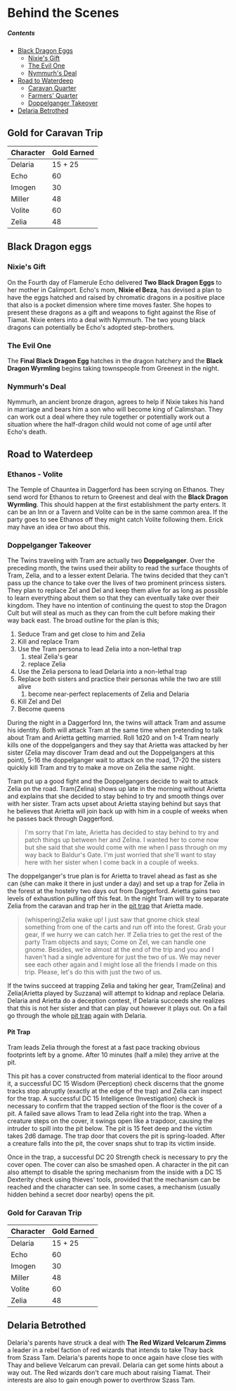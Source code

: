 # Behind the Scenes
##### Contents
* [Black Dragon Eggs](#black-dragon-eggs)
	* [Nixie's Gift](#nixies-gift)
	* [The Evil One](#the-evil-one)
	* [Nymmurh's Deal](#nymmurhs-deal)
* [Road to Waterdeep](#road-to-waterdeep)
	* [Caravan Quarter](#caravan-quarter)
	* [Farmers' Quarter](#farmers-quarter)
	* [Doppelganger Takeover](#doppelganger-takeover)
* [Delaria Betrothed](#delaria-betrothed)

## Gold for Caravan Trip
Character | Gold Earned
------------ | -------------
Delaria | 15 + 25
Echo | 60
Imogen | 30
Miller | 48
Volite | 60
Zelia | 48

## Black Dragon eggs
### Nixie's Gift
On the Fourth day of Flamerule Echo delivered **Two Black Dragon Eggs** to her mother in Calimport. Echo's mom, **Nixie el Beza**, has devised a plan to have the eggs hatched and raised by chromatic dragons in a positive place that also is a pocket dimension where time moves faster. She hopes to present these dragons as a gift and weapons to fight against the Rise of Tiamat.
Nixie enters into a deal with Nymmurh.
The two young black dragons can potentially be Echo's adopted step-brothers.
### The Evil One
The **Final Black Dragon Egg** hatches in the dragon hatchery and the **Black Dragon Wyrmling** begins taking townspeople from Greenest in the night.
### Nymmurh's Deal
Nymmurh, an ancient bronze dragon, agrees to help if Nixie takes his hand in marriage and bears him a son who will become king of Calimshan. They can work out a deal where they rule together or potentially work out a situation where the half-dragon child would not come of age until after Echo's death.

## Road to Waterdeep

### Ethanos - Volite
The Temple of Chauntea in Daggerford has been scrying on Ethanos. They send word for Ethanos to return to Greenest and deal with the **Black Dragon Wyrmling**. This should happen at the first establishment the party enters. It can be an Inn or a Tavern and Volite can be in the same common area. If the party goes to see Ethanos off they might catch Volite following them. Erick may have an idea or two about this.
### Doppelganger Takeover
The Twins traveling with Tram are actually two **Doppelganger**. Over the preceding month, the twins used their ability to read the surface thoughts of Tram, Zelia, and to a lesser extent Delaria. The twins decided that they can't pass up the chance to take over the lives of two prominent princess sisters. They plan to replace Zel and Del and keep them alive for as long as possible to learn everything about them so that they can eventually take over their kingdom. They have no intention of continuing the quest to stop the Dragon Cult but will steal as much as they can from the cult before making their way back east. The broad outline for the plan is this;
1. Seduce Tram and get close to him and Zelia
1. Kill and replace Tram
1. Use the Tram persona to lead Zelia into a non-lethal trap
   1. steal Zelia's gear
   1. replace Zelia
1. Use the Zelia persona to lead Delaria into a non-lethal trap
1. Replace both sisters and practice their personas while the two are still alive
   1. become near-perfect replacements of Zelia and Delaria
1. Kill Zel and Del
1. Become queens

During the night in a Daggerford Inn, the twins will attack Tram and assume his identity. Both will attack Tram at the same time when pretending to talk about Tram and Arietta getting married. Roll 1d20 and on 1-4 Tram nearly kills one of the doppelgangers and they say that Arietta was attacked by her sister (Zelia may discover Tram dead and out the Doppelgangers at this point), 5-16 the doppelganger wait to attack on the road, 17-20 the sisters quickly kill Tram and try to make a move on Zelia the same night.

Tram put up a good fight and the Doppelgangers decide to wait to attack Zelia on the road. Tram(Zelina) shows up late in the morning without Arietta and explains that she decided to stay behind to try and smooth things over with her sister. Tram acts upset about Arietta staying behind but says that he believes that Arietta will join back up with him in a couple of weeks when he passes back through Daggerford.
>I'm sorry that I'm late, Arietta has decided to stay behind to try and patch things up between her and Zelina. I wanted her to come now but she said that she would come with me when I pass through on my way back to Baldur's Gate. I'm just worried that she'll want to stay here with her sister when I come back in a couple of weeks.

The doppelganger's true plan is for Arietta to travel ahead as fast as she can (she can make it there in just under a day) and set up a trap for Zelia in the forest at the hostelry two days out from Daggerford. Arietta gains two levels of exhaustion pulling off this feat. In the night Tram will try to separate Zelia from the caravan and trap her in the [pit trap](#pit-trap) that Arietta made.
>(whispering)Zelia wake up! I just saw that gnome chick steal something from one of the carts and run off into the forest. Grab your gear, if we hurry we can catch her.
If Zelia tries to get the rest of the party Tram objects and says;
>Come on Zel, we can handle one gnome. Besides, we're almost at the end of the trip and you and I haven't had a single adventure for just the two of us. We may never see each other again and I might lose all the friends I made on this trip. Please, let's do this with just the two of us.

If the twins succeed at trapping Zelia and taking her gear, Tram(Zelina) and Zelia(Arietta played by Suzzana) will attempt to kidnap and replace Delaria. Delaria and Arietta do a deception contest, if Delaria succeeds she realizes that this is not her sister and that can play out however it plays out. On a fail go through the whole [pit trap](#pit-trap) again with Delaria.

#### Pit Trap
Tram leads Zelia through the forest at a fast pace tracking obvious footprints left by a gnome. After 10 minutes (half a mile) they arrive at the pit.

This pit has a cover constructed from material identical to the floor around it, a successful DC 15 Wisdom (Perception) check discerns that the gnome tracks stop abruptly (exactly at the edge of the trap) and Zelia can inspect for the trap. A successful DC 15 Intelligence (Investigation) check is necessary to confirm that the trapped section of the floor is the cover of a pit. A failed save allows Tram to lead Zelia right into the trap. When a creature steps on the cover, it swings open like a trapdoor, causing the intruder to spill into the pit below. The pit is 15 feet deep and the victim takes 2d6 damage. The trap door that covers the pit is spring-loaded. After a creature falls into the pit, the cover snaps shut to trap its victim inside.

Once in the trap, a successful DC 20 Strength check is necessary to pry the cover open. The cover can also be smashed open. A character in the pit can also attempt to disable the spring mechanism from the inside with a DC 15 Dexterity check using thieves' tools, provided that the mechanism can be reached and the character can see. In some cases, a mechanism (usually hidden behind a secret door nearby) opens the pit.

### Gold for Caravan Trip
Character | Gold Earned
------------ | -------------
Delaria | 15 + 25
Echo | 60
Imogen | 30
Miller | 48
Volite | 60
Zelia | 48

## Delaria Betrothed
Delaria's parents have struck a deal with **The Red Wizard Velcarum Zimms** a leader in a rebel faction of red wizards that intends to take Thay back from Szass Tam. Delaria's parents hope to once again have close ties with Thay and believe Velcarum can prevail.
Delaria can get some hints about a way out. The Red wizards don't care much about raising Tiamat. Their interests are also to gain enough power to overthrow Szass Tam.
